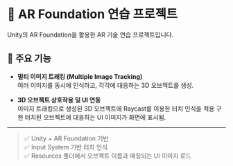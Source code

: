 # 📱 AR Foundation 연습 프로젝트

Unity의 AR Foundation을 활용한 AR 기술 연습 프로젝트입니다.

## 🔧 주요 기능

- **멀티 이미지 트래킹 (Multiple Image Tracking)**  
  여러 이미지를 동시에 인식하고, 각각에 대응하는 3D 오브젝트를 생성.

- **3D 오브젝트 상호작용 및 UI 연동**  
  이미지 트래킹으로 생성된 3D 오브젝트에 Raycast를 이용한 터치 인식을 적용 구현
  터치된 오브젝트에 대응하는 UI 이미지가 화면에 표시됨.

---

> ✅ Unity + AR Foundation 기반  
> ✅ Input System 기반 터치 인식  
> ✅ Resources 폴더에서 오브젝트 이름과 매칭되는 UI 이미지 로드
